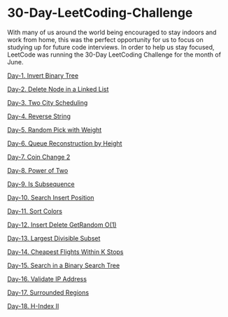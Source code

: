 # 30-Day-LeetCoding-Challenge
With many of us around the world being encouraged to stay indoors and work from home, this was the perfect opportunity for us to focus on studying up for future code interviews. In order to help us stay focused, LeetCode was running the 30-Day LeetCoding Challenge for the month of June. 


[Day-1.  Invert Binary Tree](https://github.com/snehsagarajput/30-Day-LeetCoding-Challenge-June-2020/blob/master/1.%20Invert%20Binary%20Tree.cpp)

[Day-2.  Delete Node in a Linked List](https://github.com/snehsagarajput/30-Day-LeetCoding-Challenge-June-2020/blob/master/2.%20Delete%20Node%20in%20a%20Linked%20List.cpp)

[Day-3.  Two City Scheduling](https://github.com/snehsagarajput/30-Day-LeetCoding-Challenge-June-2020/blob/master/3.%20Two%20City%20Scheduling.cpp)

[Day-4.  Reverse String](https://github.com/snehsagarajput/30-Day-LeetCoding-Challenge-June-2020/blob/master/4.%20Reverse%20String.cpp)

[Day-5.  Random Pick with Weight](https://github.com/snehsagarajput/30-Day-LeetCoding-Challenge-June-2020/blob/master/5.%20Random%20Pick%20with%20Weight.cpp)

[Day-6.  Queue Reconstruction by Height](https://github.com/snehsagarajput/30-Day-LeetCoding-Challenge-June-2020/blob/master/6.%20Queue%20Reconstruction%20by%20Height.cpp)

[Day-7.  Coin Change 2](https://github.com/snehsagarajput/30-Day-LeetCoding-Challenge-June-2020/blob/master/7.%20Coin%20Change%202.cpp)

[Day-8.  Power of Two](https://github.com/snehsagarajput/30-Day-LeetCoding-Challenge-June-2020/blob/master/8.%20Power%20of%20Two.cpp)

[Day-9.  Is Subsequence](https://github.com/snehsagarajput/30-Day-LeetCoding-Challenge-June-2020/blob/master/9.%20Is%20Subsequence.cpp)

[Day-10. Search Insert Position](https://github.com/snehsagarajput/30-Day-LeetCoding-Challenge-June-2020/blob/master/10.%20Search%20Insert%20Position.cpp)

[Day-11. Sort Colors](https://github.com/snehsagarajput/30-Day-LeetCoding-Challenge-June-2020/blob/master/11.%20%20Sort%20Colors.cpp)

[Day-12. Insert Delete GetRandom O(1)](https://github.com/snehsagarajput/30-Day-LeetCoding-Challenge-June-2020/blob/master/12.%20Insert%20Delete%20GetRandom%20O(1).cpp)

[Day-13. Largest Divisible Subset](https://github.com/snehsagarajput/30-Day-LeetCoding-Challenge-June-2020/blob/master/13.%20Largest%20Divisible%20Subset.cpp)

[Day-14. Cheapest Flights Within K Stops](https://github.com/snehsagarajput/30-Day-LeetCoding-Challenge-June-2020/blob/master/14.%20Cheapest%20Flights%20Within%20K%20Stops.cpp)

[Day-15. Search in a Binary Search Tree](https://github.com/snehsagarajput/30-Day-LeetCoding-Challenge-June-2020/blob/master/15.%20Search%20in%20a%20Binary%20Search%20Tree.cpp)

[Day-16. Validate IP Address](https://github.com/snehsagarajput/30-Day-LeetCoding-Challenge-June-2020/blob/master/16.%20Validate%20IP%20Address.cpp)

[Day-17. Surrounded Regions](https://github.com/snehsagarajput/30-Day-LeetCoding-Challenge-June-2020/blob/master/17.%20Surrounded%20Regions.cpp)

[Day-18. H-Index II](https://github.com/snehsagarajput/30-Day-LeetCoding-Challenge-June-2020/blob/master/18.%20H-Index%20II.cpp)
